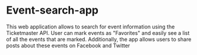 # Event-search-app
This web application allows to search for event information using the Ticketmaster API. User can mark events as "Favorites" and easily see a list of all the events that are marked. Additionally, the app allows users to share posts about these events on Facebook and Twitter
